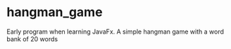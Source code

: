 # hangman_game
Early program when learning JavaFx. A simple hangman game with a word bank of 20 words
